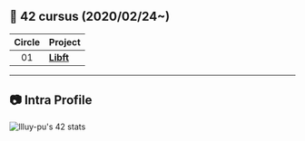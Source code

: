 ## :notebook_with_decorative_cover: 42 cursus (2020/02/24~)

| Circle | Project                                                                              |
| :----: | :----------------------------------------------------------------------------------- |
|   01   | [**Libft**](https://github.com/jwon42/42cursus_01_Libft)                             | ![](https://badge42.vercel.app/api/v2/clex71b1p00400fldpmfkwxuf/project/2802129)

---

## :camera: Intra Profile

![llluy-pu's 42 stats](https://badge42.vercel.app/api/v2/clex71b1p00400fldpmfkwxuf/stats?cursusId=21&coalitionId=274)

